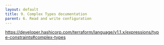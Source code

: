 ```yaml
---
layout: default
title: 9. Complex Types documentation
parent: 6. Read and write configuration
---
```


https://developer.hashicorp.com/terraform/language/v1.1.x/expressions/type-constraints#complex-types